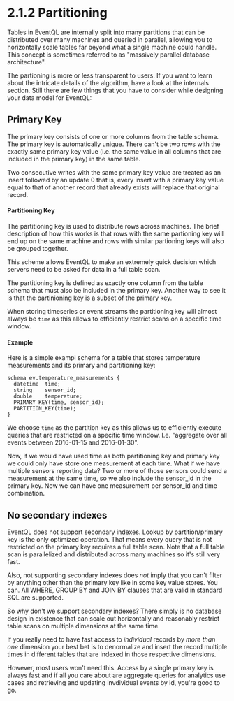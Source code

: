 2.1.2 Partitioning
==================

Tables in EventQL are internally split into many partitions that can be distributed
over many machines and queried in parallel, allowing you to horizontally scale
tables far beyond what a single machine could handle. This concept is sometimes referred
to as "massively parallel database architecture".

The partioning is more or less transparent to users. If you want to learn about the
intricate details of the algorithm, have a look at the internals section.
Still there are few things that you have to consider while designing your data
model for EventQL:

## Primary Key

The primary key consists of one or more columns from the table schema. The primary
key is automatically unique. There can't be two rows with the exactly same
primary key value (i.e. the same value in all columns that are included in the 
primary key) in the same table.

Two consecutive writes with the same primary key value are treated as an insert
followed by an update 0 that is, every insert with a primary key value equal to
that of another record that already exists will replace that original record.

#### Partitioning Key

The partitioning key is used to distribute rows across machines. The brief description
of how this works is that rows with the same partioning key will end up on the
same machine and rows with similar partioning keys will also be grouped together.

This scheme allows EventQL to make an extremely quick decision which servers
need to be asked for data in a full table scan.

The partitioning key is defined as exactly one column from the table schema that must
also be included in the primary key. Another way to see it is that the partinioning
key is a subset of the primary key.

When storing timeseries or event streams the partitioning key will almost always
be `time` as this allows to efficiently restrict scans on a specific time window.

#### Example

Here is a simple exampl schema for a table that stores temperature measurements
and its primary and partitioning key:

    schema ev.temperature_measurements {
      datetime  time;
      string    sensor_id;
      double    temperature;
      PRIMARY_KEY(time, sensor_id);
      PARTITION_KEY(time);
    }

We choose `time` as the partition key as this allows us to efficiently execute
queries that are restricted on a specific time window. I.e. "aggregate over all
events between 2016-01-15 and 2016-01-30".

Now, if we would have used time as both partitioning key and primary key we
could only have store one measurement at each time. What if we have multiple
sensors reporting data? Two or more of those sensors could send a measurement
at the same time, so we also include the sensor_id in the primary key. Now we
can have one measurement per sensor_id and time combination.


## No secondary indexes

EventQL does not support secondary indexes. Lookup by partition/primary key is
the only optimized operation. That means every query that is not restricted on
the primary key requires a full table scan. Note that a full table scan is
parallelized and distributed across many machines so it's still very fast.

Also, not supporting secondary indexes does _not_ imply that you can't filter by
anything other than the primary key like in some key value stores. You can. All
WHERE, GROUP BY and JOIN BY clauses that are valid in standard SQL are supported.

So why don't we support secondary indexes? There simply is no
database design in existence that can scale out horizontally and reasonably
restrict table scans on multiple dimensions at the same time.

If you really need to have fast access to _individual_ records by _more than
one_ dimension your best bet is to denormalize and insert the record multiple times
in different tables that are indexed in those respective dimensions. 

However, most users won't need this. Access by a single primary key is always
fast and if all you care about are aggregate queries for analytics use cases
and retrieving and updating invdividual events by id, you're good to go.
